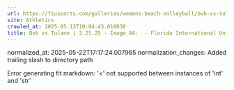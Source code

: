 ```yaml
---
url: https://fiusports.com/galleries/womens-beach-volleyball/bvb-vs-tulane-2-25-25/image-84/355/62637/
site: Athletics
crawled_at: 2025-05-13T10:04:43.018030
title: Bvb vs Tulane | 2.25.25 - Image 84:  - Florida International University
---
```

normalized_at: 2025-05-22T17:17:24.007965
normalization_changes: Added trailing slash to directory path

Error generating fit markdown: '<' not supported between instances of 'int' and 'str'